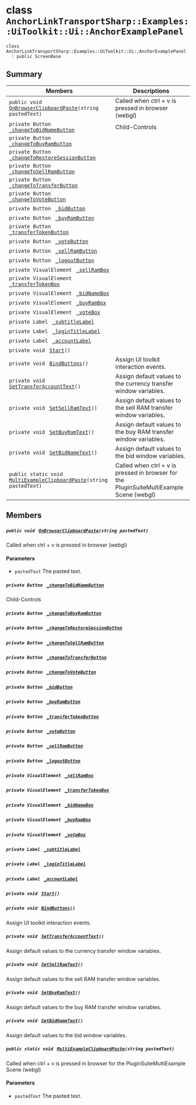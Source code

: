 # class `AnchorLinkTransportSharp::Examples::UiToolkit::Ui::AnchorExamplePanel` 

```
class AnchorLinkTransportSharp::Examples::UiToolkit::Ui::AnchorExamplePanel
  : public ScreenBase
```

## Summary

 Members                                | Descriptions                                
----------------------------------------|---------------------------------------------
`public void ` [`OnBrowserClipboardPaste`](#class_anchor_link_transport_sharp_1_1_examples_1_1_ui_toolkit_1_1_ui_1_1_anchor_example_panel_1a009752823a43afe0e10b9e91dfee8ae2)`(string pastedText)` | Called when ctrl + v is pressed in browser (webgl)
`private Button ` [`_changeToBidNameButton`](#class_anchor_link_transport_sharp_1_1_examples_1_1_ui_toolkit_1_1_ui_1_1_anchor_example_panel_1ac7c73aa8fa9bfe4ba0d2e6d659a346ce) | Child-Controls
`private Button ` [`_changeToBuyRamButton`](#class_anchor_link_transport_sharp_1_1_examples_1_1_ui_toolkit_1_1_ui_1_1_anchor_example_panel_1a0f24036b720fc6ca717c7ce2874022a7) | 
`private Button ` [`_changeToRestoreSessionButton`](#class_anchor_link_transport_sharp_1_1_examples_1_1_ui_toolkit_1_1_ui_1_1_anchor_example_panel_1a0f31c2a8951edd6f46a5f5d3bd55303f) | 
`private Button ` [`_changeToSellRamButton`](#class_anchor_link_transport_sharp_1_1_examples_1_1_ui_toolkit_1_1_ui_1_1_anchor_example_panel_1a21ffd5348d4a37dd3cd7d2dcd161fdcd) | 
`private Button ` [`_changeToTransferButton`](#class_anchor_link_transport_sharp_1_1_examples_1_1_ui_toolkit_1_1_ui_1_1_anchor_example_panel_1a7ae01c8e220149d4ee6b19fa45e1959b) | 
`private Button ` [`_changeToVoteButton`](#class_anchor_link_transport_sharp_1_1_examples_1_1_ui_toolkit_1_1_ui_1_1_anchor_example_panel_1aa85068f1b522b1ecf4a5f6ea864e2ceb) | 
`private Button ` [`_bidButton`](#class_anchor_link_transport_sharp_1_1_examples_1_1_ui_toolkit_1_1_ui_1_1_anchor_example_panel_1a6880a0dad448008db46cba4774fd8f57) | 
`private Button ` [`_buyRamButton`](#class_anchor_link_transport_sharp_1_1_examples_1_1_ui_toolkit_1_1_ui_1_1_anchor_example_panel_1a5089c8cda8e3bffd6151a37a6bef6082) | 
`private Button ` [`_transferTokenButton`](#class_anchor_link_transport_sharp_1_1_examples_1_1_ui_toolkit_1_1_ui_1_1_anchor_example_panel_1ac6d6d0de392ca9d8f482e0cee2b81f7b) | 
`private Button ` [`_voteButton`](#class_anchor_link_transport_sharp_1_1_examples_1_1_ui_toolkit_1_1_ui_1_1_anchor_example_panel_1afc09fb4200cf4d201876ac764a32372b) | 
`private Button ` [`_sellRamButton`](#class_anchor_link_transport_sharp_1_1_examples_1_1_ui_toolkit_1_1_ui_1_1_anchor_example_panel_1a9a9142f62111d3191cede6029943c154) | 
`private Button ` [`_logoutButton`](#class_anchor_link_transport_sharp_1_1_examples_1_1_ui_toolkit_1_1_ui_1_1_anchor_example_panel_1a447a79b3836e7bc65b7cc7b1572a3ae6) | 
`private VisualElement ` [`_sellRamBox`](#class_anchor_link_transport_sharp_1_1_examples_1_1_ui_toolkit_1_1_ui_1_1_anchor_example_panel_1a443512555902ec306c197fffd8994572) | 
`private VisualElement ` [`_transferTokenBox`](#class_anchor_link_transport_sharp_1_1_examples_1_1_ui_toolkit_1_1_ui_1_1_anchor_example_panel_1ad230772cfc6da2fd9e5c3943015769e7) | 
`private VisualElement ` [`_bidNameBox`](#class_anchor_link_transport_sharp_1_1_examples_1_1_ui_toolkit_1_1_ui_1_1_anchor_example_panel_1af0183409a7aca13640f533076c4e1f65) | 
`private VisualElement ` [`_buyRamBox`](#class_anchor_link_transport_sharp_1_1_examples_1_1_ui_toolkit_1_1_ui_1_1_anchor_example_panel_1aaa9199bb06aa72126759e9c576a687ae) | 
`private VisualElement ` [`_voteBox`](#class_anchor_link_transport_sharp_1_1_examples_1_1_ui_toolkit_1_1_ui_1_1_anchor_example_panel_1ab33985a9fb31c8e8c7423fa874e4f734) | 
`private Label ` [`_subtitleLabel`](#class_anchor_link_transport_sharp_1_1_examples_1_1_ui_toolkit_1_1_ui_1_1_anchor_example_panel_1aeb62caba75bc09150d07bc04e7bf6742) | 
`private Label ` [`_loginTitleLabel`](#class_anchor_link_transport_sharp_1_1_examples_1_1_ui_toolkit_1_1_ui_1_1_anchor_example_panel_1aa37a06ebec2e3dda8268b0a304373867) | 
`private Label ` [`_accountLabel`](#class_anchor_link_transport_sharp_1_1_examples_1_1_ui_toolkit_1_1_ui_1_1_anchor_example_panel_1a3985401b5d20cc08776363a38095d411) | 
`private void ` [`Start`](#class_anchor_link_transport_sharp_1_1_examples_1_1_ui_toolkit_1_1_ui_1_1_anchor_example_panel_1a07aaf1227e4d645f15e0a964f54ef291)`()` | 
`private void ` [`BindButtons`](#class_anchor_link_transport_sharp_1_1_examples_1_1_ui_toolkit_1_1_ui_1_1_anchor_example_panel_1ac0a62408f7b64fe84a8a710e7119b60b)`()` | Assign UI toolkit interaction events.
`private void ` [`SetTransferAccountText`](#class_anchor_link_transport_sharp_1_1_examples_1_1_ui_toolkit_1_1_ui_1_1_anchor_example_panel_1ab8d2fea12b0b68a71ac1900c411ad1de)`()` | Assign default values to the currency transfer window variables.
`private void ` [`SetSellRamText`](#class_anchor_link_transport_sharp_1_1_examples_1_1_ui_toolkit_1_1_ui_1_1_anchor_example_panel_1a04df316e1b48502dc1a11dccf1741d14)`()` | Assign default values to the sell RAM transfer window variables.
`private void ` [`SetBuyRamText`](#class_anchor_link_transport_sharp_1_1_examples_1_1_ui_toolkit_1_1_ui_1_1_anchor_example_panel_1abb62aae70d0490ae16485974f788ff80)`()` | Assign default values to the buy RAM transfer window variables.
`private void ` [`SetBidNameText`](#class_anchor_link_transport_sharp_1_1_examples_1_1_ui_toolkit_1_1_ui_1_1_anchor_example_panel_1aea934c7204b2977c74d78b45cdc0c596)`()` | Assign default values to the bid window variables.
`public static void ` [`MultiExampleClipboardPaste`](#class_anchor_link_transport_sharp_1_1_examples_1_1_ui_toolkit_1_1_ui_1_1_anchor_example_panel_1a21d6386abd2ee0bb933d9a54d743c01f)`(string pastedText)` | Called when ctrl + v is pressed in browser for the PluginSuiteMultiExample Scene (webgl)

## Members

##### `public void ` [`OnBrowserClipboardPaste`](#class_anchor_link_transport_sharp_1_1_examples_1_1_ui_toolkit_1_1_ui_1_1_anchor_example_panel_1a009752823a43afe0e10b9e91dfee8ae2)`(string pastedText)` 

Called when ctrl + v is pressed in browser (webgl)

#### Parameters
* `pastedText` The pasted text.

##### `private Button ` [`_changeToBidNameButton`](#class_anchor_link_transport_sharp_1_1_examples_1_1_ui_toolkit_1_1_ui_1_1_anchor_example_panel_1ac7c73aa8fa9bfe4ba0d2e6d659a346ce) 

Child-Controls

##### `private Button ` [`_changeToBuyRamButton`](#class_anchor_link_transport_sharp_1_1_examples_1_1_ui_toolkit_1_1_ui_1_1_anchor_example_panel_1a0f24036b720fc6ca717c7ce2874022a7) 

##### `private Button ` [`_changeToRestoreSessionButton`](#class_anchor_link_transport_sharp_1_1_examples_1_1_ui_toolkit_1_1_ui_1_1_anchor_example_panel_1a0f31c2a8951edd6f46a5f5d3bd55303f) 

##### `private Button ` [`_changeToSellRamButton`](#class_anchor_link_transport_sharp_1_1_examples_1_1_ui_toolkit_1_1_ui_1_1_anchor_example_panel_1a21ffd5348d4a37dd3cd7d2dcd161fdcd) 

##### `private Button ` [`_changeToTransferButton`](#class_anchor_link_transport_sharp_1_1_examples_1_1_ui_toolkit_1_1_ui_1_1_anchor_example_panel_1a7ae01c8e220149d4ee6b19fa45e1959b) 

##### `private Button ` [`_changeToVoteButton`](#class_anchor_link_transport_sharp_1_1_examples_1_1_ui_toolkit_1_1_ui_1_1_anchor_example_panel_1aa85068f1b522b1ecf4a5f6ea864e2ceb) 

##### `private Button ` [`_bidButton`](#class_anchor_link_transport_sharp_1_1_examples_1_1_ui_toolkit_1_1_ui_1_1_anchor_example_panel_1a6880a0dad448008db46cba4774fd8f57) 

##### `private Button ` [`_buyRamButton`](#class_anchor_link_transport_sharp_1_1_examples_1_1_ui_toolkit_1_1_ui_1_1_anchor_example_panel_1a5089c8cda8e3bffd6151a37a6bef6082) 

##### `private Button ` [`_transferTokenButton`](#class_anchor_link_transport_sharp_1_1_examples_1_1_ui_toolkit_1_1_ui_1_1_anchor_example_panel_1ac6d6d0de392ca9d8f482e0cee2b81f7b) 

##### `private Button ` [`_voteButton`](#class_anchor_link_transport_sharp_1_1_examples_1_1_ui_toolkit_1_1_ui_1_1_anchor_example_panel_1afc09fb4200cf4d201876ac764a32372b) 

##### `private Button ` [`_sellRamButton`](#class_anchor_link_transport_sharp_1_1_examples_1_1_ui_toolkit_1_1_ui_1_1_anchor_example_panel_1a9a9142f62111d3191cede6029943c154) 

##### `private Button ` [`_logoutButton`](#class_anchor_link_transport_sharp_1_1_examples_1_1_ui_toolkit_1_1_ui_1_1_anchor_example_panel_1a447a79b3836e7bc65b7cc7b1572a3ae6) 

##### `private VisualElement ` [`_sellRamBox`](#class_anchor_link_transport_sharp_1_1_examples_1_1_ui_toolkit_1_1_ui_1_1_anchor_example_panel_1a443512555902ec306c197fffd8994572) 

##### `private VisualElement ` [`_transferTokenBox`](#class_anchor_link_transport_sharp_1_1_examples_1_1_ui_toolkit_1_1_ui_1_1_anchor_example_panel_1ad230772cfc6da2fd9e5c3943015769e7) 

##### `private VisualElement ` [`_bidNameBox`](#class_anchor_link_transport_sharp_1_1_examples_1_1_ui_toolkit_1_1_ui_1_1_anchor_example_panel_1af0183409a7aca13640f533076c4e1f65) 

##### `private VisualElement ` [`_buyRamBox`](#class_anchor_link_transport_sharp_1_1_examples_1_1_ui_toolkit_1_1_ui_1_1_anchor_example_panel_1aaa9199bb06aa72126759e9c576a687ae) 

##### `private VisualElement ` [`_voteBox`](#class_anchor_link_transport_sharp_1_1_examples_1_1_ui_toolkit_1_1_ui_1_1_anchor_example_panel_1ab33985a9fb31c8e8c7423fa874e4f734) 

##### `private Label ` [`_subtitleLabel`](#class_anchor_link_transport_sharp_1_1_examples_1_1_ui_toolkit_1_1_ui_1_1_anchor_example_panel_1aeb62caba75bc09150d07bc04e7bf6742) 

##### `private Label ` [`_loginTitleLabel`](#class_anchor_link_transport_sharp_1_1_examples_1_1_ui_toolkit_1_1_ui_1_1_anchor_example_panel_1aa37a06ebec2e3dda8268b0a304373867) 

##### `private Label ` [`_accountLabel`](#class_anchor_link_transport_sharp_1_1_examples_1_1_ui_toolkit_1_1_ui_1_1_anchor_example_panel_1a3985401b5d20cc08776363a38095d411) 

##### `private void ` [`Start`](#class_anchor_link_transport_sharp_1_1_examples_1_1_ui_toolkit_1_1_ui_1_1_anchor_example_panel_1a07aaf1227e4d645f15e0a964f54ef291)`()` 

##### `private void ` [`BindButtons`](#class_anchor_link_transport_sharp_1_1_examples_1_1_ui_toolkit_1_1_ui_1_1_anchor_example_panel_1ac0a62408f7b64fe84a8a710e7119b60b)`()` 

Assign UI toolkit interaction events.

##### `private void ` [`SetTransferAccountText`](#class_anchor_link_transport_sharp_1_1_examples_1_1_ui_toolkit_1_1_ui_1_1_anchor_example_panel_1ab8d2fea12b0b68a71ac1900c411ad1de)`()` 

Assign default values to the currency transfer window variables.

##### `private void ` [`SetSellRamText`](#class_anchor_link_transport_sharp_1_1_examples_1_1_ui_toolkit_1_1_ui_1_1_anchor_example_panel_1a04df316e1b48502dc1a11dccf1741d14)`()` 

Assign default values to the sell RAM transfer window variables.

##### `private void ` [`SetBuyRamText`](#class_anchor_link_transport_sharp_1_1_examples_1_1_ui_toolkit_1_1_ui_1_1_anchor_example_panel_1abb62aae70d0490ae16485974f788ff80)`()` 

Assign default values to the buy RAM transfer window variables.

##### `private void ` [`SetBidNameText`](#class_anchor_link_transport_sharp_1_1_examples_1_1_ui_toolkit_1_1_ui_1_1_anchor_example_panel_1aea934c7204b2977c74d78b45cdc0c596)`()` 

Assign default values to the bid window variables.

##### `public static void ` [`MultiExampleClipboardPaste`](#class_anchor_link_transport_sharp_1_1_examples_1_1_ui_toolkit_1_1_ui_1_1_anchor_example_panel_1a21d6386abd2ee0bb933d9a54d743c01f)`(string pastedText)` 

Called when ctrl + v is pressed in browser for the PluginSuiteMultiExample Scene (webgl)

#### Parameters
* `pastedText` The pasted text.

